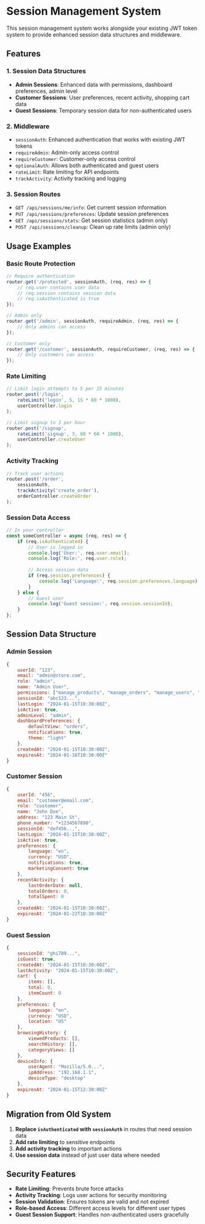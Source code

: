# Session Management System

This session management system works alongside your existing JWT token system to provide enhanced session data structures and middleware.

## Features

### 1. **Session Data Structures**
- **Admin Sessions**: Enhanced data with permissions, dashboard preferences, admin level
- **Customer Sessions**: User preferences, recent activity, shopping cart data
- **Guest Sessions**: Temporary session data for non-authenticated users

### 2. **Middleware**
- `sessionAuth`: Enhanced authentication that works with existing JWT tokens
- `requireAdmin`: Admin-only access control
- `requireCustomer`: Customer-only access control
- `optionalAuth`: Allows both authenticated and guest users
- `rateLimit`: Rate limiting for API endpoints
- `trackActivity`: Activity tracking and logging

### 3. **Session Routes**
- `GET /api/sessions/me/info`: Get current session information
- `PUT /api/sessions/preferences`: Update session preferences
- `GET /api/sessions/stats`: Get session statistics (admin only)
- `POST /api/sessions/cleanup`: Clean up rate limits (admin only)

## Usage Examples

### Basic Route Protection
```javascript
// Require authentication
router.get('/protected', sessionAuth, (req, res) => {
    // req.user contains user data
    // req.session contains session data
    // req.isAuthenticated is true
});

// Admin only
router.get('/admin', sessionAuth, requireAdmin, (req, res) => {
    // Only admins can access
});

// Customer only
router.get('/customer', sessionAuth, requireCustomer, (req, res) => {
    // Only customers can access
});
```

### Rate Limiting
```javascript
// Limit login attempts to 5 per 15 minutes
router.post('/login', 
    rateLimit('login', 5, 15 * 60 * 1000), 
    userController.login
);

// Limit signup to 3 per hour
router.post('/signup', 
    rateLimit('signup', 3, 60 * 60 * 1000), 
    userController.createUser
);
```

### Activity Tracking
```javascript
// Track user actions
router.post('/order', 
    sessionAuth, 
    trackActivity('create_order'), 
    orderController.createOrder
);
```

### Session Data Access
```javascript
// In your controller
const someController = async (req, res) => {
    if (req.isAuthenticated) {
        // User is logged in
        console.log('User:', req.user.email);
        console.log('Role:', req.user.role);
        
        // Access session data
        if (req.session.preferences) {
            console.log('Language:', req.session.preferences.language);
        }
    } else {
        // Guest user
        console.log('Guest session:', req.session.sessionId);
    }
};
```

## Session Data Structure

### Admin Session
```javascript
{
    userId: "123",
    email: "admin@store.com",
    role: "admin",
    name: "Admin User",
    permissions: ["manage_products", "manage_orders", "manage_users", "view_analytics"],
    sessionId: "abc123...",
    lastLogin: "2024-01-15T10:30:00Z",
    isActive: true,
    adminLevel: "admin",
    dashboardPreferences: {
        defaultView: "orders",
        notifications: true,
        theme: "light"
    },
    createdAt: "2024-01-15T10:30:00Z",
    expiresAt: "2024-01-16T10:30:00Z"
}
```

### Customer Session
```javascript
{
    userId: "456",
    email: "customer@email.com",
    role: "customer",
    name: "John Doe",
    address: "123 Main St",
    phone_number: "+1234567890",
    sessionId: "def456...",
    lastLogin: "2024-01-15T10:30:00Z",
    isActive: true,
    preferences: {
        language: "en",
        currency: "USD",
        notifications: true,
        marketingConsent: true
    },
    recentActivity: {
        lastOrderDate: null,
        totalOrders: 0,
        totalSpent: 0
    },
    createdAt: "2024-01-15T10:30:00Z",
    expiresAt: "2024-01-22T10:30:00Z"
}
```

### Guest Session
```javascript
{
    sessionId: "ghi789...",
    isGuest: true,
    createdAt: "2024-01-15T10:30:00Z",
    lastActivity: "2024-01-15T10:30:00Z",
    cart: {
        items: [],
        total: 0,
        itemCount: 0
    },
    preferences: {
        language: "en",
        currency: "USD",
        location: "US"
    },
    browsingHistory: {
        viewedProducts: [],
        searchHistory: [],
        categoryViews: []
    },
    deviceInfo: {
        userAgent: "Mozilla/5.0...",
        ipAddress: "192.168.1.1",
        deviceType: "desktop"
    },
    expiresAt: "2024-01-15T12:30:00Z"
}
```

## Migration from Old System

1. **Replace `isAuthenticated` with `sessionAuth`** in routes that need session data
2. **Add rate limiting** to sensitive endpoints
3. **Add activity tracking** to important actions
4. **Use session data** instead of just user data where needed

## Security Features

- **Rate Limiting**: Prevents brute force attacks
- **Activity Tracking**: Logs user actions for security monitoring
- **Session Validation**: Ensures tokens are valid and not expired
- **Role-based Access**: Different access levels for different user types
- **Guest Session Support**: Handles non-authenticated users gracefully
